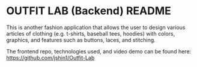 # OUTFIT LAB (Backend) README

This is another fashion application that allows the user to design various articles of clothing (e.g. t-shirts, baseball tees, hoodies) with colors, graphics, and features such as buttons, laces, and stitching.

The frontend repo, technologies used, and video demo can be found here: https://github.com/jshin1/Outfit-Lab
